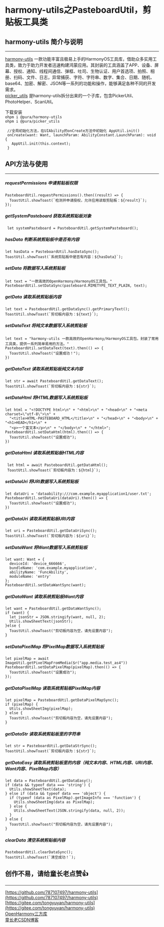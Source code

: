 # harmony-utils之PasteboardUtil，剪贴板工具类

## harmony-utils 简介与说明

------
[harmony-utils](https://ohpm.openharmony.cn/#/cn/detail/@pura%2Fharmony-utils) 一款功能丰富且极易上手的HarmonyOS工具库，借助众多实用工具类，致力于助力开发者迅速构建鸿蒙应用。其封装的工具涵盖了APP、设备、屏幕、授权、通知、线程间通信、弹框、吐司、生物认证、用户首选项、拍照、相册、扫码、文件、日志，异常捕获、字符、字符串、数字、集合、日期、随机、base64、加密、解密、JSON等一系列的功能和操作，能够满足各种不同的开发需求。    
[picker_utils](https://ohpm.openharmony.cn/#/cn/detail/@pura%2Fpicker_utils) 是harmony-utils拆分出来的一个子库，包含PickerUtil、PhotoHelper、ScanUtil。

下载安装  
`ohpm i @pura/harmony-utils`  
`ohpm i @pura/picker_utils`

 ```
  //全局初始化方法，在UIAbility的onCreate方法中初始化 AppUtil.init()
  onCreate(want: Want, launchParam: AbilityConstant.LaunchParam): void {
    AppUtil.init(this.context);
  }
 ```

## API方法与使用

------

##### requestPermissions  申请剪贴板权限

```
PasteboardUtil.requestPermissions().then((result) => {
  ToastUtil.showToast(`检测并申请授权，允许应用读取剪贴板：${result}`);
});
```

##### getSystemPasteboard  获取系统剪贴板对象

```
 let systemPasteboard = PasteboardUtil.getSystemPasteboard();
```

##### hasData  判断系统剪贴板中是否有内容

```
let hasData = PasteboardUtil.hasDataSync();
ToastUtil.showToast(`系统剪贴板中是否有内容：${hasData}`);
```

##### setData  将数据写入系统剪贴板

```
let text = "一款高效的OpenHarmony/HarmonyOS工具包。"
PasteboardUtil.setDataSync(pasteboard.MIMETYPE_TEXT_PLAIN, text);
```

##### getData  读取系统剪贴板内容

```
let text = PasteboardUtil.getDataSync().getPrimaryText();
ToastUtil.showToast(`剪切板内容为：${text}`);
```

##### setDataText  将纯文本数据写入系统剪贴板

```
let text = "harmony-utils 一款高效的OpenHarmony/HarmonyOS工具包，封装了常用工具类，提供一系列简单易用的方法。"
PasteboardUtil.setDataText(text).then(() => {
  ToastUtil.showToast("设置成功！");
})
```

##### getDataText  读取系统剪贴板纯文本内容

```
let str = await PasteboardUtil.getDataText();
ToastUtil.showToast(`剪切板内容为：${str}`);
```

##### setDataHtml  将HTML数据写入系统剪贴板

```
let html = "<!DOCTYPE html>\n" + "<html>\n" + "<head>\n" + "<meta charset=\"utf-8\">\n" +
  "<title>HTML-PASTEBOARD_HTML</title>\n" + "</head>\n" + "<body>\n" + "<h1>HEAD</h1>\n" +
  "<p>一个富文本</p>\n" + "</body>\n" + "</html>";
PasteboardUtil.setDataHtml(html).then(() => {
  ToastUtil.showToast("设置成功");
})
```

##### getDataHtml  读取系统剪贴板HTML内容

```
 let html = await PasteboardUtil.getDataHtml();
 ToastUtil.showToast(`剪切板内容为：${html}`);
```

##### setDataUri  将URI数据写入系统剪贴板

```
let dataUri = 'dataability:///com.example.myapplication1/user.txt';
PasteboardUtil.setDataUri(dataUri).then(() => {
  ToastUtil.showToast("设置成功");
})
```

##### getDataUri  读取系统剪贴板URI内容

```
let uri = PasteboardUtil.getDataUriSync();
ToastUtil.showToast(`剪切板内容为：${uri}`);
```

##### setDataWant  将Want数据写入系统剪贴板

```
let want: Want = {
  deviceId: 'device_666666',
  bundleName: 'com.example.myapplication',
  abilityName: 'FuncAbility',
  moduleName: 'entry'
};
PasteboardUtil.setDataWantSync(want);
```

##### getDataWant  读取系统剪贴板Want内容

```
let want = PasteboardUtil.getDataWantSync();
if (want) {
  let jsonStr = JSON.stringify(want, null, 2);
  Utils.showSheetText(jsonStr);
}else {
  ToastUtil.showToast("剪切板内容为空，请先设置内容");
}
```

##### setDataPixelMap  将PixelMap数据写入系统剪贴板

```
let pixelMap = await ImageUtil.getPixelMapFromMedia($r("app.media.test_as4"))
PasteboardUtil.setDataPixelMap(pixelMap).then(() => {
  ToastUtil.showToast("设置成功");
});
```

##### getDataPixelMap  读取系统剪贴板PixelMap内容

```
let pixelMap = PasteboardUtil.getDataPixelMapSync();
if (pixelMap) {
  Utils.showSheetImg(pixelMap);
} else {
  ToastUtil.showToast("剪切板内容为空，请先设置内容");
}
```

##### getDataStr  读取系统剪贴板里的字符串

```
let str = PasteboardUtil.getDataStrSync();
ToastUtil.showToast(`剪切板内容为：${str}`);
```

##### getDataEasy  读取系统剪贴板里的内容（纯文本内容、HTML内容、URI内容、Want内容、PixelMap内容）

```
let data = PasteboardUtil.getDataEasy();
if (data && typeof data === 'string') {
  Utils.showSheetText(data);
} else if (data && typeof data === 'object') {
  if (typeof (data as PixelMap).getImageInfo === 'function') {
    Utils.showSheetImg(data as PixelMap);
  } else {
    Utils.showSheetText(JSON.stringify(data, null, 2));
  }
} else {
  ToastUtil.showToast("剪切板内容为空，请先设置内容");
}
```

##### clearData  清空系统剪贴板内容

```
PasteboardUtil.clearDataSync();
ToastUtil.showToast(`清空成功！`);
```

## 创作不易，请给童长老点赞👍

------
[https://github.com/787107497/harmony-utils](https://github.com/787107497/harmony-utils)   
[https://gitee.com/tongyuyan/harmony-utils](https://gitee.com/tongyuyan/harmony-utils)   
[OpenHarmony三方库](https://ohpm.openharmony.cn/#/cn/detail/@pura%2Fharmony-utils)   
[童长老CSDN博客](https://blog.csdn.net/qq_32922545)   
   

